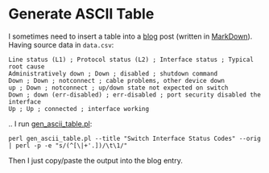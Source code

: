 # Generate ASCII Table

I sometimes need to insert a table into a [blog](http://openhouse.sk/blog) post (written in [MarkDown](http://daringfireball.net/projects/markdown/syntax)). Having source data in `data.csv`:

    Line status (L1) ; Protocol status (L2) ; Interface status ; Typical root cause
    Administratively down ; Down ; disabled ; shutdown command
    Down ; Down ; notconnect ; cable problems, other device down
    up ; Down ; notconnect ; up/down state not expected on switch
    Down ; down (err-disabled) ; err-disabled ; port security disabled the interface
    Up ; Up ; connected ; interface working

.. I run [gen_ascii_table.pl](https://github.com/jreisinger/varia/blob/master/gen_ascii_table.pl):

    perl gen_ascii_table.pl --title "Switch Interface Status Codes" --orig | perl -p -e "s/(^[\|+'.])/\t\1/"

Then I just copy/paste the output into the blog entry.
